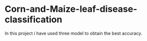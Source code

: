 # Corn-and-Maize-leaf-disease-classification
In this project i have used three model to obtain the best accuracy.
